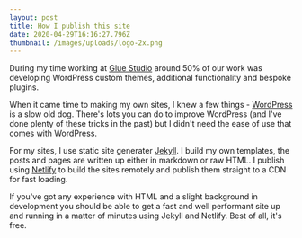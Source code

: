```yaml
---
layout: post
title: How I publish this site
date: 2020-04-29T16:16:27.796Z
thumbnail: /images/uploads/logo-2x.png
---
```

During my time working at [Glue Studio](https://gluestudio.co.uk) around 50% of our work was developing WordPress custom themes, additional functionality and bespoke plugins.

When it came time to making my own sites, I knew a few things - [WordPress](https://wordpress.org) is a slow old dog. There's lots you can do to improve WordPress (and I've done plenty of these tricks in the past) but I didn't need the ease of use that comes with WordPress. 

For my sites, I use static site generater [Jekyll](http://jekyllrb.com). I build my own templates, the posts and pages are written up either in markdown or raw HTML. I publish using [Netlify](https://netlify.com) to build the sites remotely and publish them straight to a CDN for fast loading. 

If you've got any experience with HTML and a slight background in development you should be able to get a fast and well performant site up and running in a matter of minutes using Jekyll and Netlify. Best of all, it's free.